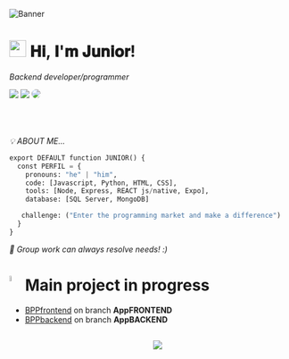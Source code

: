 <!--Banner-->
![Banner](https://github.com/user-attachments/assets/8d9292e6-0348-41c2-a5ce-ca6354d60457)

<!--Header Name-->
# <img src="https://emojis.slackmojis.com/emojis/images/1531849430/4246/blob-sunglasses.gif?1531849430" width="30"/> 𝐇𝐢, 𝐈'𝐦 𝐉𝐮𝐧𝐢𝐨𝐫!
*Backend developer/programmer* <div align="left"> 
<a href="https://www.instagram.com/junior._lc/" target="_blank"><img src="https://img.shields.io/badge/-Instagram-%23E4405F?style=for-the-badge&logo=instagram&logoColor=white"></a>
<a href = "lcfjunior04@gmail.com"> <img src="https://img.shields.io/badge/-Gmail-%23333?style=for-the-badge&logo=gmail&logoColor=white" target="_blank"></a>
<a href="https://www.linkedin.com/in/luiz-carlos-francisco-junior-a81062274/" target="_blank"><img src="https://img.shields.io/badge/-LinkedIn-%230077B5?style=for-the-badge&logo=linkedin&logoColor=white" style="border-radius: 30px" target="_blank"></a> 
 </div>
<br /> ㅤㅤㅤ

<!--About Me-->
*💡 ABOUT ME...*
```py
export DEFAULT function JUNIOR() {
  const PERFIL = {
    pronouns: "he" | "him",
    code: [Javascript, Python, HTML, CSS],
    tools: [Node, Express, REACT js/native, Expo],
    database: [SQL Server, MongoDB]

   challenge: ("Enter the programming market and make a difference")
  }
}
```
*🤝 Group work can always resolve needs! :)*

<!--Projects-->
# Main project in progress <img align="left" width="5%" src="https://github.com/user-attachments/assets/471cfa3e-146b-4770-b2b1-04307db94a03"/>
- [BPPfrontend](https://github.com/llucaasbarros/boraprapraia/tree/AppFRONTEND) on branch **AppFRONTEND** 
- [BPPbackend](https://github.com/llucaasbarros/boraprapraia/tree/AppBACKEND) on branch **AppBACKEND** 

##

  
<!--Footer--> 
<p align="center">
  <img src="https://capsule-render.vercel.app/api?type=waving&color=gradient&height=65&section=footer"/>
</p>
